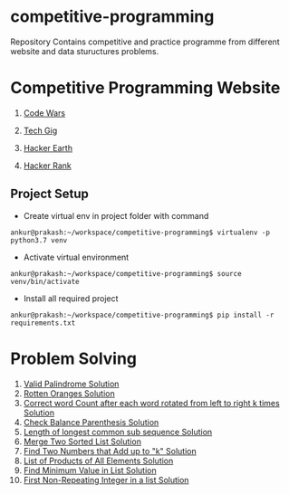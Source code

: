 # competitive-programming
Repository Contains competitive and practice programme from different website and data stuructures problems.

# Competitive Programming Website

1. [Code Wars](https://www.codewars.com/users/ankur5674u "Click to open Github")

2. [Tech Gig](https://www.techgig.com/ankur5674u "Click to open Github")

3. [Hacker Earth](https://www.hackerearth.com/@ankur5674u "Click to open Github")

4. [Hacker Rank](https://www.hackerrank.com/ankur5674u "Click to open Github")


## Project Setup

* Create virtual env in project folder with command
```console
ankur@prakash:~/workspace/competitive-programming$ virtualenv -p python3.7 venv
```

* Activate virtual environment
```console
ankur@prakash:~/workspace/competitive-programming$ source venv/bin/activate
```

* Install all required project
```console
ankur@prakash:~/workspace/competitive-programming$ pip install -r requirements.txt 
```
# Problem Solving

1. [Valid Palindrome Solution](https://github.com/ankur5674u/competitive-programming/blob/master/leet_code/palindrome.py "Click to open Solution")<br>
1. [Rotten Oranges Solution](https://github.com/ankur5674u/competitive-programming/blob/master/leet_code/rotten_oranges.py "Click to open Solution")<br>
1. [Correct word Count after each word rotated from left to right k times Solution](https://github.com/ankur5674u/competitive-programming/blob/master/code_wars/string_rotation.py "Click to open Solution")<br>
1. [Check Balance Parenthesis Solution](https://github.com/ankur5674u/competitive-programming/blob/master/code_wars/balance_parentheses.py "Click to open Solution")<br>
1. [Length of longest common sub sequence Solution](https://github.com/ankur5674u/competitive-programming/blob/master/leet_code/longest_common_sub_sequence.py "Click to open Solution")<br>
1. [Merge Two Sorted List Solution](https://github.com/ankur5674u/competitive-programming/blob/master/problem_solving/merge_two_sorted_list.py "Click to open Solution")<br>
1. [Find Two Numbers that Add up to "k" Solution](https://github.com/ankur5674u/competitive-programming/blob/master/problem_solving/sum_of_two_number_in_list_equal_to_given_number.py "Click to open Solution")<br>
1. [List of Products of All Elements Solution](https://github.com/ankur5674u/competitive-programming/blob/master/problem_solving/list_of_products_of_element.py "Click to open Solution")<br>
1. [Find Minimum Value in List Solution](https://github.com/ankur5674u/competitive-programming/blob/master/problem_solving/minimum_value_in_list.py "Click to open Solution")<br>
1. [First Non-Repeating Integer in a list Solution](https://github.com/ankur5674u/competitive-programming/blob/master/problem_solving/first_non_repeating_integer_in_a_list.py "Click to open Solution")<br>
